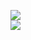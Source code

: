 [![](https://img.shields.io/badge/Made%20With-Github%20Spray-lightgrey.svg?style=for-the-badge&logo=github)](https://github.com/Annihil/github-spray#28693)  
[![](https://i.imgur.com/2DrTn0Z.gif)](https://github.com/Annihil/github-spray)